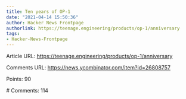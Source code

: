 ```yaml
---
title: Ten years of OP-1
date: "2021-04-14 15:50:36"
author: Hacker News Frontpage
authorlink: https://teenage.engineering/products/op-1/anniversary
tags:
- Hacker-News-Frontpage
---
```


<p>Article URL: <a href="https://teenage.engineering/products/op-1/anniversary">https://teenage.engineering/products/op-1/anniversary</a></p>
<p>Comments URL: <a href="https://news.ycombinator.com/item?id=26808757">https://news.ycombinator.com/item?id=26808757</a></p>
<p>Points: 90</p>
<p># Comments: 114</p>
